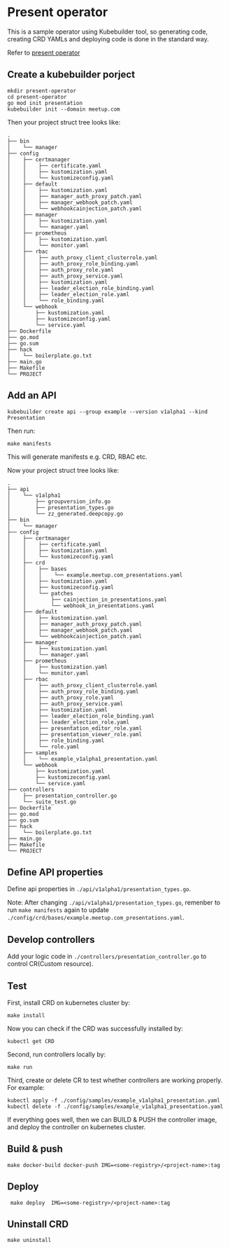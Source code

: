 # Present operator

This is a sample operator using Kubebuilder tool, so generating code, creating CRD YAMLs and deploying code is done in the standard way.

Refer to [present operator](https://github.com/martonsereg/present-operator) 

## Create a kubebuilder porject

```
mkdir present-operator
cd present-operator
go mod init presentation
kubebuilder init --domain meetup.com
```

Then your project struct tree looks like:

```
.
├── bin
│    └── manager
├── config
│    ├── certmanager
│    │    ├── certificate.yaml
│    │    ├── kustomization.yaml
│    │    └── kustomizeconfig.yaml
│    ├── default
│    │    ├── kustomization.yaml
│    │    ├── manager_auth_proxy_patch.yaml
│    │    ├── manager_webhook_patch.yaml
│    │    └── webhookcainjection_patch.yaml
│    ├── manager
│    │    ├── kustomization.yaml
│    │    └── manager.yaml
│    ├── prometheus
│    │    ├── kustomization.yaml
│    │    └── monitor.yaml
│    ├── rbac
│    │    ├── auth_proxy_client_clusterrole.yaml
│    │    ├── auth_proxy_role_binding.yaml
│    │    ├── auth_proxy_role.yaml
│    │    ├── auth_proxy_service.yaml
│    │    ├── kustomization.yaml
│    │    ├── leader_election_role_binding.yaml
│    │    ├── leader_election_role.yaml
│    │    └── role_binding.yaml
│    └── webhook
│        ├── kustomization.yaml
│        ├── kustomizeconfig.yaml
│        └── service.yaml
├── Dockerfile
├── go.mod
├── go.sum
├── hack
│    └── boilerplate.go.txt
├── main.go
├── Makefile
└── PROJECT
```

## Add an API

```
kubebuilder create api --group example --version v1alpha1 --kind Presentation
```
Then run:
```
make manifests
```
This will generate manifests e.g. CRD, RBAC etc.

Now your project struct tree looks like:

```
.
├── api
│    └── v1alpha1
│        ├── groupversion_info.go
│        ├── presentation_types.go
│        └── zz_generated.deepcopy.go
├── bin
│    └── manager
├── config
│    ├── certmanager
│    │    ├── certificate.yaml
│    │    ├── kustomization.yaml
│    │    └── kustomizeconfig.yaml
│    ├── crd
│    │    ├── bases
│    │    │    └── example.meetup.com_presentations.yaml
│    │    ├── kustomization.yaml
│    │    ├── kustomizeconfig.yaml
│    │    └── patches
│    │        ├── cainjection_in_presentations.yaml
│    │        └── webhook_in_presentations.yaml
│    ├── default
│    │    ├── kustomization.yaml
│    │    ├── manager_auth_proxy_patch.yaml
│    │    ├── manager_webhook_patch.yaml
│    │    └── webhookcainjection_patch.yaml
│    ├── manager
│    │    ├── kustomization.yaml
│    │    └── manager.yaml
│    ├── prometheus
│    │    ├── kustomization.yaml
│    │    └── monitor.yaml
│    ├── rbac
│    │    ├── auth_proxy_client_clusterrole.yaml
│    │    ├── auth_proxy_role_binding.yaml
│    │    ├── auth_proxy_role.yaml
│    │    ├── auth_proxy_service.yaml
│    │    ├── kustomization.yaml
│    │    ├── leader_election_role_binding.yaml
│    │    ├── leader_election_role.yaml
│    │    ├── presentation_editor_role.yaml
│    │    ├── presentation_viewer_role.yaml
│    │    ├── role_binding.yaml
│    │    └── role.yaml
│    ├── samples
│    │    └── example_v1alpha1_presentation.yaml
│    └── webhook
│        ├── kustomization.yaml
│        ├── kustomizeconfig.yaml
│        └── service.yaml
├── controllers
│    ├── presentation_controller.go
│    └── suite_test.go
├── Dockerfile
├── go.mod
├── go.sum
├── hack
│    └── boilerplate.go.txt
├── main.go
├── Makefile
└── PROJECT
```

## Define API properties

Define api properties in `./api/v1alpha1/presentation_types.go`.

Note: After changing `./api/v1alpha1/presentation_types.go`, remenber to run `make manifests` again to update `./config/crd/bases/example.meetup.com_presentations.yaml`. 

## Develop controllers

Add your logic code in `./controllers/presentation_controller.go` to control CR(Custom resource).

## Test

First, install CRD on kubernetes cluster by:

```
make install
```

Now you can check if the CRD was successfully installed by:

```
kubectl get CRD 
```

Second, run controllers locally by:

```
make run
```

Third, create or delete CR to test whether controllers are working properly. For example:

```
kubectl apply -f ./config/samples/example_v1alpha1_presentation.yaml
kubectl delete -f ./config/samples/example_v1alpha1_presentation.yaml
```

If everything goes well, then we can BUILD & PUSH the controller image, and deploy the controller on kubernetes cluster.

## Build & push

```
make docker-build docker-push IMG=<some-registry>/<project-name>:tag
```

## Deploy

```
 make deploy  IMG=<some-registry>/<project-name>:tag
```

## Uninstall CRD

```
make uninstall
```
